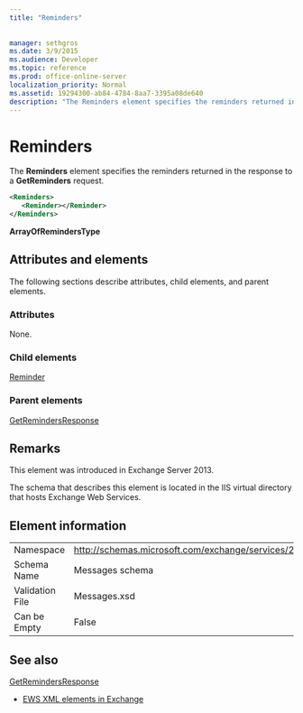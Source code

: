 ```yaml
---
title: "Reminders"
 
 
manager: sethgros
ms.date: 3/9/2015
ms.audience: Developer
ms.topic: reference
ms.prod: office-online-server
localization_priority: Normal
ms.assetid: 19294300-ab84-4784-8aa7-3395a08de640
description: "The Reminders element specifies the reminders returned in the response to a GetReminders request."
---
```


# Reminders

The **Reminders** element specifies the reminders returned in the response to a **GetReminders** request. 
  
```XML
<Reminders>
   <Reminder></Reminder>
</Reminders>
```

 **ArrayOfRemindersType**
## Attributes and elements

The following sections describe attributes, child elements, and parent elements.
  
### Attributes

None.
  
### Child elements

[Reminder](reminder.md)
  
### Parent elements

[GetRemindersResponse](getremindersresponse.md)
  
## Remarks

This element was introduced in Exchange Server 2013.
  
The schema that describes this element is located in the IIS virtual directory that hosts Exchange Web Services.
  
## Element information

|||
|:-----|:-----|
|Namespace  <br/> |http://schemas.microsoft.com/exchange/services/2006/messages  <br/> |
|Schema Name  <br/> |Messages schema  <br/> |
|Validation File  <br/> |Messages.xsd  <br/> |
|Can be Empty  <br/> |False  <br/> |
   
## See also



[GetRemindersResponse](getremindersresponse.md)


- [EWS XML elements in Exchange](ews-xml-elements-in-exchange.md)

